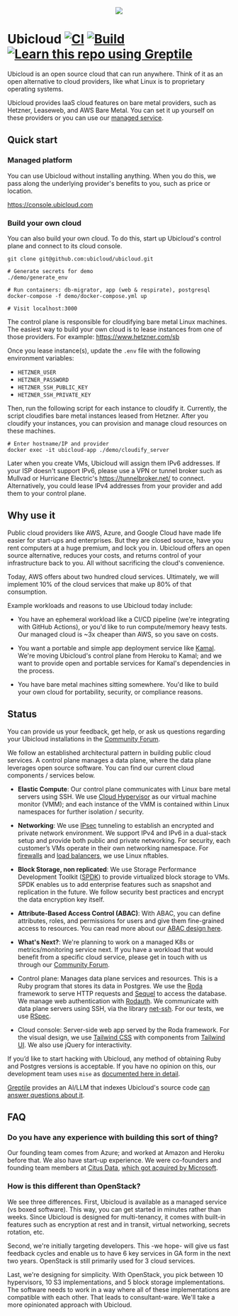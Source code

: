 <p align="center">
  <img src="https://github.com/user-attachments/assets/779e73bd-c260-4729-8430-c630628f1b6b">
</p>


# Ubicloud [![CI](https://github.com/ubicloud/ubicloud/actions/workflows/ci.yml/badge.svg)](https://github.com/ubicloud/ubicloud/actions/workflows/ci.yml) [![Build](https://github.com/ubicloud/ubicloud/actions/workflows/build.yml/badge.svg)](https://github.com/ubicloud/ubicloud/actions/workflows/build.yml) <a href="https://app.greptile.com/repo/ubicloud/ubicloud"><img src="https://img.shields.io/badge/learn_with-greptile-%091B12?color=%091B12" alt="Learn this repo using Greptile"></a>

Ubicloud is an open source cloud that can run anywhere. Think of it as an open alternative
to cloud providers, like what Linux is to proprietary operating systems.

Ubicloud provides IaaS cloud features on bare metal providers, such as Hetzner, Leaseweb,
and AWS Bare Metal. You can set it up yourself on these providers or you can use our
[managed service](https://console.ubicloud.com).

## Quick start

### Managed platform

You can use Ubicloud without installing anything. When you do this, we pass along the
underlying provider's benefits to you, such as price or location.

https://console.ubicloud.com

### Build your own cloud

You can also build your own cloud. To do this, start up Ubicloud's control plane and
connect to its cloud console.

```
git clone git@github.com:ubicloud/ubicloud.git

# Generate secrets for demo
./demo/generate_env

# Run containers: db-migrator, app (web & respirate), postgresql
docker-compose -f demo/docker-compose.yml up

# Visit localhost:3000
```

The control plane is responsible for cloudifying bare metal Linux machines.
The easiest way to build your own cloud is to lease instances from one of those
providers. For example: https://www.hetzner.com/sb

Once you lease instance(s), update the `.env` file with the following environment
variables:
- `HETZNER_USER`
- `HETZNER_PASSWORD`
- `HETZNER_SSH_PUBLIC_KEY`
- `HETZNER_SSH_PRIVATE_KEY`

Then, run the following script for each instance to cloudify it.
Currently, the script cloudifies bare metal instances leased from Hetzner.
After you cloudify your instances, you can provision and manage cloud
resources on these machines.

```
# Enter hostname/IP and provider
docker exec -it ubicloud-app ./demo/cloudify_server
```

Later when you create VMs, Ubicloud will assign them IPv6 addresses. If your ISP
doesn't support IPv6, please use a VPN or tunnel broker such as Mullvad or Hurricane
Electric's https://tunnelbroker.net/ to connect. Alternatively, you could lease
IPv4 addresses from your provider and add them to your control plane.

## Why use it

Public cloud providers like AWS, Azure, and Google Cloud have made life easier for
start-ups and enterprises. But they are closed source, have you rent computers
at a huge premium, and lock you in. Ubicloud offers an open source alternative,
reduces your costs, and returns control of your infrastructure back to you. All
without sacrificing the cloud's convenience.

Today, AWS offers about two hundred cloud services. Ultimately, we will implement
10% of the cloud services that make up 80% of that consumption.

Example workloads and reasons to use Ubicloud today include:

* You have an ephemeral workload like a CI/CD pipeline (we're integrating with
GitHub Actions), or you'd like to run compute/memory heavy tests. Our managed
cloud is ~3x cheaper than AWS, so you save on costs.

* You want a portable and simple app deployment service like
[Kamal](https://github.com/basecamp/kamal). We're moving Ubicloud's control plane
from Heroku to Kamal; and we want to provide open and portable services for
Kamal's dependencies in the process.

* You have bare metal machines sitting somewhere. You'd like to build your own
cloud for portability, security, or compliance reasons.

## Status

You can provide us your feedback, get help, or ask us questions regarding your
Ubicloud installations in the [Community Forum](https://github.com/ubicloud/ubicloud/discussions).

We follow an established architectural pattern in building public cloud services.
A control plane manages a data plane, where the data plane leverages open source
software.  You can find our current cloud components / services below.

* **Elastic Compute**: Our control plane communicates with Linux bare metal servers
using SSH. We use [Cloud
Hypervisor](https://github.com/cloud-hypervisor/cloud-hypervisor) as our virtual
machine monitor (VMM); and each instance of the VMM is contained within Linux
namespaces for further isolation / security.

* **Networking**: We use [IPsec](https://en.wikipedia.org/wiki/IPsec) tunneling to
establish an encrypted and private network environment. We support IPv4 and IPv6 in
a dual-stack setup and provide both public and private networking. For security,
each customer’s VMs operate in their own networking namespace. For
[firewalls](https://www.ubicloud.com/blog/ubicloud-firewalls-how-linux-nftables-enables-flexible-rules)
and [load balancers](https://www.ubicloud.com/blog/ubicloud-load-balancer-simple-and-cost-free),
we use Linux nftables.

* **Block Storage, non replicated**: We use Storage Performance Development Toolkit
([SPDK](https://spdk.io)) to provide virtualized block storage to VMs. SPDK enables
us to add enterprise features such as snapshot and replication in the future. We
follow security best practices and encrypt the data encryption key itself.

* **Attribute-Based Access Control (ABAC)**: With ABAC, you can define attributes,
roles, and permissions for users and give them fine-grained access to resources. You
can read more about our [ABAC design here](https://www.ubicloud.com/docs/architecture/attribute-based-access-control-abac#attribute-based-access-control-abac-design).

* **What's Next?**: We're planning to work on a managed K8s or metrics/monitoring
service next. If you have a workload that would benefit from a specific cloud
service, please get in touch with us through our [Community
Forum](https://github.com/ubicloud/ubicloud/discussions).

* Control plane: Manages data plane services and resources. This is a Ruby program
that stores its data in Postgres. We use the [Roda](https://roda.jeremyevans.net/)
framework to serve HTTP requests and [Sequel](http://sequel.jeremyevans.net/) to
access the database. We manage web authentication with
[Rodauth](http://rodauth.jeremyevans.net/). We communicate with data plane servers
using SSH, via the library [net-ssh](https://github.com/net-ssh/net-ssh). For our
tests, we use [RSpec](https://rspec.info/).

* Cloud console: Server-side web app served by the Roda framework. For the visual
design, we use [Tailwind CSS](https://tailwindcss.com) with components from
[Tailwind UI](https://tailwindui.com). We also use jQuery for interactivity.

If you’d like to start hacking with Ubicloud, any method of obtaining
Ruby and Postgres versions is acceptable. If you have no opinion on
this, our development team uses `mise` as [documented here in
detail](DEVELOPERS.md).

[Greptile](https://greptile.com/) provides an AI/LLM that indexes
Ubicloud's source code [can answer questions about
it](https://learnthisrepo.com/ubicloud).

## FAQ

### Do you have any experience with building this sort of thing?

Our founding team comes from Azure; and worked at Amazon and Heroku before that.
We also have start-up experience. We were co-founders and founding team members
at [Citus Data](https://github.com/citusdata/citus), [which got acquired by
Microsoft](https://news.ycombinator.com/item?id=18990469).

### How is this different than OpenStack?

We see three differences. First, Ubicloud is available as a managed service (vs boxed
software). This way, you can get started in minutes rather than weeks. Since Ubicloud
is designed for multi-tenancy, it comes with built-in features such as encryption
at rest and in transit, virtual networking, secrets rotation, etc.

Second, we're initially targeting developers. This -we hope- will give us fast feedback
cycles and enable us to have 6 key services in GA form in the next two years. OpenStack
is still primarily used for 3 cloud services.

Last, we're designing for simplicity. With OpenStack, you pick between 10 hypervisors,
10 S3 implementations, and 5 block storage implementations. The software needs to work
in a way where all of these implementations are compatible with each other. That leads
to consultant-ware. We'll take a more opinionated approach with Ubicloud.
